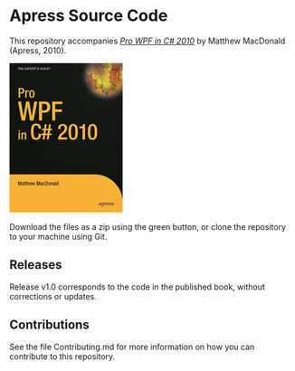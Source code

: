 # Apress Source Code

This repository accompanies [*Pro WPF in C# 2010*](http://www.apress.com/9781430272052) by Matthew MacDonald (Apress, 2010).

![Cover image](9781430272052.jpg)

Download the files as a zip using the green button, or clone the repository to your machine using Git.

## Releases

Release v1.0 corresponds to the code in the published book, without corrections or updates.

## Contributions

See the file Contributing.md for more information on how you can contribute to this repository.
